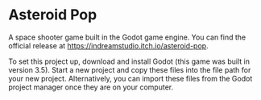 # Asteroid Pop

A space shooter game built in the Godot game engine. 
You can find the official release at https://indreamstudio.itch.io/asteroid-pop. 

To set this project up, download and install Godot (this game was built in version 3.5).
Start a new project and copy these files into the file path for your new project.
Alternatively, you can import these files from the Godot project manager once they are on your computer.
